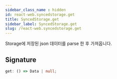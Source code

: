 ```yaml
---
sidebar_class_name : hidden
id: react-web.syncedstorage.get
title: SyncedStorage.get
sidebar_label: SyncedStorage.get
slug: /react-web.syncedstorage.get
---
```






Storage에 저장된 json 데이터를 parse 한 후 가져옵니다.

## Signature

```typescript
get: () => Data | null;
```
